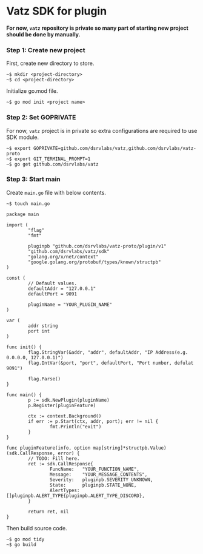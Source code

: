 # Vatz SDK for plugin

**For now, `vatz` repository is private so many part of starting new project should be done by manually.**

### Step 1: Create new project

First, create new directory to store.

```
~$ mkdir <project-directory>
~$ cd <project-directory>
```

Initialize go.mod file.

```
~$ go mod init <project name>
```

### Step 2: Set GOPRIVATE

For now, `vatz` project is in private so extra configurations are required to use SDK module.

```
~$ export GOPRIVATE=github.com/dsrvlabs/vatz,github.com/dsrvlabs/vatz-proto
~$ export GIT_TERMINAL_PROMPT=1
~$ go get github.com/dsrvlabs/vatz
```

### Step 3: Start main

Create `main.go` file with below contents.

```
~$ touch main.go
```

```
package main

import (
        "flag"
        "fmt"

        pluginpb "github.com/dsrvlabs/vatz-proto/plugin/v1"
        "github.com/dsrvlabs/vatz/sdk"
        "golang.org/x/net/context"
        "google.golang.org/protobuf/types/known/structpb"
)

const (
        // Default values.
        defaultAddr = "127.0.0.1"
        defaultPort = 9091

        pluginName = "YOUR_PLUGIN_NAME"
)

var (
        addr string
        port int
)

func init() {
        flag.StringVar(&addr, "addr", defaultAddr, "IP Address(e.g. 0.0.0.0, 127.0.0.1)")
        flag.IntVar(&port, "port", defaultPort, "Port number, defulat 9091")

        flag.Parse()
}

func main() {
        p := sdk.NewPlugin(pluginName)
        p.Register(pluginFeature)

        ctx := context.Background()
        if err := p.Start(ctx, addr, port); err != nil {
                fmt.Println("exit")
        }
}

func pluginFeature(info, option map[string]*structpb.Value) (sdk.CallResponse, error) {
        // TODO: Fill here.
        ret := sdk.CallResponse{
                FuncName:   "YOUR_FUNCTION_NAME",
                Message:    "YOUR_MESSAGE_CONTENTS",
                Severity:   pluginpb.SEVERITY_UNKNOWN,
                State:      pluginpb.STATE_NONE,
                AlertTypes: []pluginpb.ALERT_TYPE{pluginpb.ALERT_TYPE_DISCORD},
        }

        return ret, nil
}
```

Then build source code.

```
~$ go mod tidy
~$ go build
```
